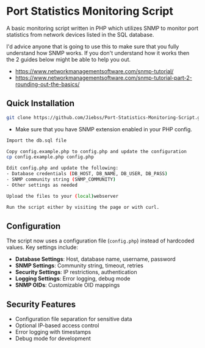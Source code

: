# Port Statistics Monitoring Script

A basic monitoring script written in PHP which utilizes SNMP to monitor port statistics from network devices listed in the SQL database.

I'd advice anyone that is going to use this to make sure that you fully understand how SNMP works. If you don't understand how it works then the 2 guides below might be able to help you out.

- <https://www.networkmanagementsoftware.com/snmp-tutorial/>
- <https://www.networkmanagementsoftware.com/snmp-tutorial-part-2-rounding-out-the-basics/>

## Quick Installation

```bash
git clone https://github.com/Jiebss/Port-Statistics-Monitoring-Script.git
```

- Make sure that you have SNMP extension enabled in your PHP config.

```bash
Import the db.sql file
```

```bash
Copy config.example.php to config.php and update the configuration
cp config.example.php config.php
```

```bash
Edit config.php and update the following:
- Database credentials (DB_HOST, DB_NAME, DB_USER, DB_PASS)
- SNMP community string (SNMP_COMMUNITY)
- Other settings as needed
```

```bash
Upload the files to your (local)webserver
```

```bash
Run the script either by visiting the page or with curl.
```

## Configuration

The script now uses a configuration file (`config.php`) instead of hardcoded values. Key settings include:

- **Database Settings**: Host, database name, username, password
- **SNMP Settings**: Community string, timeout, retries
- **Security Settings**: IP restrictions, authentication
- **Logging Settings**: Error logging, debug mode
- **SNMP OIDs**: Customizable OID mappings

## Security Features

- Configuration file separation for sensitive data
- Optional IP-based access control
- Error logging with timestamps
- Debug mode for development
